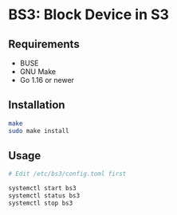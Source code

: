 # BS3: Block Device in S3

## Requirements

* BUSE
* GNU Make
* Go 1.16 or newer

## Installation

```bash
make
sudo make install
```

## Usage

```bash
# Edit /etc/bs3/config.toml first

systemctl start bs3
systemctl status bs3
systemctl stop bs3
```

